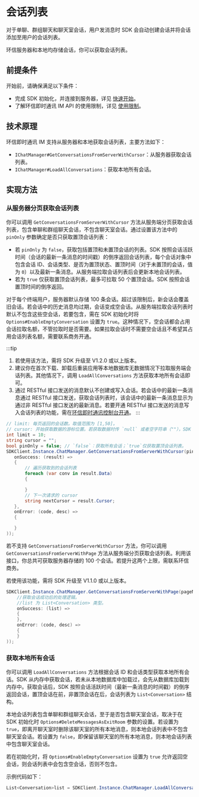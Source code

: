# 会话列表

<Toc />

对于单聊、群组聊天和聊天室会话，用户发消息时 SDK 会自动创建会话并将会话添加至用户的会话列表。

环信服务器和本地均存储会话，你可以获取会话列表。

## 前提条件

开始前，请确保满足以下条件：

- 完成 SDK 初始化，并连接到服务器，详见 [快速开始](quickstart.html)。
- 了解环信即时通讯 IM API 的使用限制，详见 [使用限制](/product/limitation.html)。

## 技术原理

环信即时通讯 IM 支持从服务器和本地获取会话列表，主要方法如下：

- `IChatManager#GetConversationsFromServerWithCursor`：从服务器获取会话列表。
- `IChatManager#LoadAllConversations`：获取本地所有会话。

## 实现方法

### 从服务器分页获取会话列表

你可以调用 `GetConversationsFromServerWithCursor` 方法从服务端分页获取会话列表，包含单聊和群组聊天会话，不包含聊天室会话。通过设置该方法中的 `pinOnly` 参数确定是否只获取置顶会话列表：

- 若 `pinOnly` 为 `false`，获取包括置顶和未置顶会话的列表。SDK 按照会话活跃时间（会话的最新一条消息的时间戳）的倒序返回会话列表，每个会话对象中包含会话 ID、会话类型、是否为置顶状态、置顶时间（对于未置顶的会话，值为 `0`）以及最新一条消息。从服务端拉取会话列表后会更新本地会话列表。
- 若为 `true` 仅获取置顶会话列表，最多可拉取 50 个置顶会话。SDK 按照会话置顶时间的倒序返回。

对于每个终端用户，服务器默认存储 100 条会话。超过该限制后，新会话会覆盖旧会话。若会话中的历史消息均过期，会话变成空会话。从服务端拉取会话列表时默认不包含这些空会话，若要包含，需在 SDK 初始化时将 `Options#EnableEmptyConversation` 设置为 `true`。这种情况下，空会话都会占用会话拉取名额，不管拉取时是否需要。如果拉取会话时不需要空会话且不希望其占用会话列表名额，需要联系商务开通。

:::tip
1. 若使用该方法，需将 SDK 升级至 V1.2.0 或以上版本。
2. 建议你在首次下载、卸载后重装应用等本地数据库无数据情况下拉取服务端会话列表。其他情况下，调用 `LoadAllConversations` 方法获取本地所有会话即可。
3. 通过 RESTful 接口发送的消息默认不创建或写入会话。若会话中的最新一条消息通过 RESTful 接口发送，获取会话列表时，该会话中的最新一条消息显示为通过非 RESTful 接口发送的最新消息。若要开通 RESTful 接口发送的消息写入会话列表的功能，需在[环信即时通讯控制台开通](/product/enable_and_configure_IM.html#设置通过-restful-api-发送的消息写入会话列表)。
:::

```C#
// limit: 每页返回的会话数。取值范围为 [1,50]。
// cursor: 开始获取数据的游标位置。若获取数据时传 `null` 或者空字符串（""），SDK 从最新活跃的会话开始查询。
int limit = 10;
string cursor = "";
bool pinOnly = false; // `false`：获取所有会话；`true`仅获取置顶会话列表。
SDKClient.Instance.ChatManager.GetConversationsFromServerWithCursor(pinOnly, cursor, limit, new ValueCallBack<CursorResult<Conversation>>(
   onSuccess: (result) =>
   {
       // 遍历获取到的会话列表
       foreach (var conv in result.Data)
       {

       }
       // 下一次请求的 cursor
       string nextCursor = result.Cursor;
   },
   onError: (code, desc) =>
   {

   }
));

```

若不支持 `GetConversationsFromServerWithCursor` 方法，你可以调用 `GetConversationsFromServerWithPage` 方法从服务端分页获取会话列表。利用该接口，你总共可获取服务器存储的 100 个会话。若提升这两个上限，需联系环信商务。

若使用该功能，需将 SDK 升级至 V1.1.0 或以上版本。

```C#
SDKClient.Instance.ChatManager.GetConversationsFromServerWithPage(pageNum, pageSize, new ValueCallBack<List<Conversation>>(
    //获取会话成功后的处理逻辑。
    //list 为 List<Conversation> 类型。
    onSuccess: (list) =>
    {
    },
    onError: (code, desc) =>
    {
    }
));
```

### 获取本地所有会话

你可以调用 `LoadAllConversations` 方法根据会话 ID 和会话类型获取本地所有会话。SDK 从内存中获取会话，若未从本地数据库中加载过，会先从数据库加载到内存中。获取会话后，SDK 按照会话活跃时间（最新一条消息的时间戳）的倒序返回会话，置顶会话在前，非置顶会话在后，会话列表为 `List<Conversation>` 结构。

本地会话列表包含单聊和群组聊天会话，至于是否包含聊天室会话，取决于在 SDK 初始化时 `Options#DeleteMessagesAsExitRoom` 参数的设置。若设置为 `true`，即离开聊天室时删除该聊天室的所有本地消息，则本地会话列表中不包含聊天室会话。若设置为 `false`，即保留该聊天室的所有本地消息，则本地会话列表中包含聊天室会话。

若在初始化时，将 `Options#EnableEmptyConversation` 设置为 `true` 允许返回空会话，则会话列表中会包含空会话，否则不包含。

示例代码如下：

```C#
List<Conversation>list = SDKClient.Instance.ChatManager.LoadAllConversations();
```